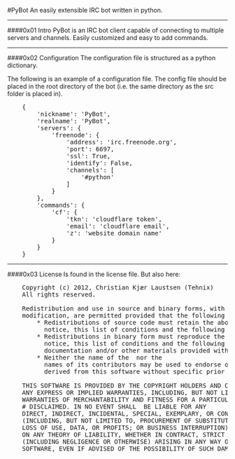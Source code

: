 #PyBot
An easily extensible IRC bot written in python.

---

####0x01        Intro
PyBot is an IRC bot client capable of connecting to multiple servers
and channels. Easily customized and easy to add commands.

---
####0x02        Configuration
The configuration file is structured as a python dictionary.

The following is an example of a configuration file. The config file should be placed in the root directory of the bot (i.e. the same directory as the src folder is placed in).
<pre>
    {
        'nickname': 'PyBot',
        'realname': 'PyBot',
        'servers': {
            'freenode': {
                'address': 'irc.freenode.org',
                'port': 6697,
                'ssl': True,
                'identify': False,
                'channels': [
                    '#python'
                ]
            }
        },
        'commands': {
            'cf': {
                'tkn': 'cloudflare token',
                'email': 'cloudflare email',
                'z': 'website domain name'
            }
        } 
    }
</pre>

---
####0x03        License
Is found in the license file. But also here:
<pre>
    Copyright (c) 2012, Christian Kjær Laustsen (Tehnix)
    All rights reserved.

    Redistribution and use in source and binary forms, with or without
    modification, are permitted provided that the following conditions are met:
        * Redistributions of source code must retain the above copyright
          notice, this list of conditions and the following disclaimer.
        * Redistributions in binary form must reproduce the above copyright
          notice, this list of conditions and the following disclaimer in the
          documentation and/or other materials provided with the distribution.
        * Neither the name of the <organization> nor the
          names of its contributors may be used to endorse or promote products
          derived from this software without specific prior written permission.

    THIS SOFTWARE IS PROVIDED BY THE COPYRIGHT HOLDERS AND CONTRIBUTORS "AS IS" AND
    ANY EXPRESS OR IMPLIED WARRANTIES, INCLUDING, BUT NOT LIMITED TO, THE IMPLIED
    WARRANTIES OF MERCHANTABILITY AND FITNESS FOR A PARTICULAR PURPOSE ARE
    # DISCLAIMED. IN NO EVENT SHALL <COPYRIGHT HOLDER> BE LIABLE FOR ANY
    DIRECT, INDIRECT, INCIDENTAL, SPECIAL, EXEMPLARY, OR CONSEQUENTIAL DAMAGES
    (INCLUDING, BUT NOT LIMITED TO, PROCUREMENT OF SUBSTITUTE GOODS OR SERVICES;
    LOSS OF USE, DATA, OR PROFITS; OR BUSINESS INTERRUPTION) HOWEVER CAUSED AND
    ON ANY THEORY OF LIABILITY, WHETHER IN CONTRACT, STRICT LIABILITY, OR TORT
    (INCLUDING NEGLIGENCE OR OTHERWISE) ARISING IN ANY WAY OUT OF THE USE OF THIS
    SOFTWARE, EVEN IF ADVISED OF THE POSSIBILITY OF SUCH DAMAGE.
</pre>
